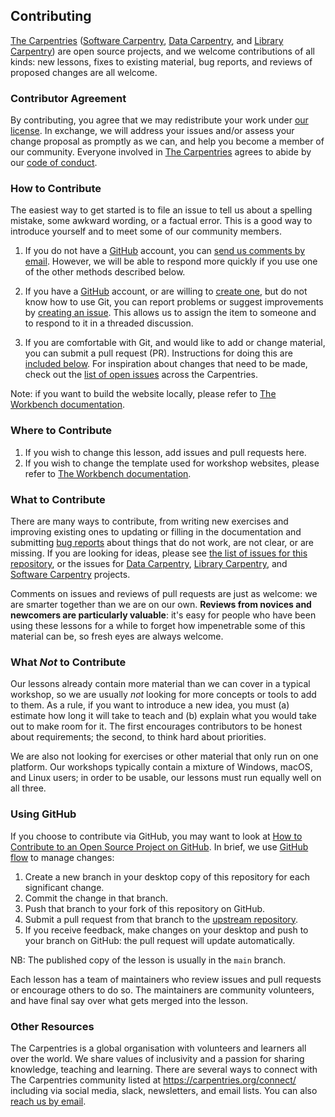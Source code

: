 ## Contributing

[The Carpentries][cp-site] ([Software Carpentry][swc-site], [Data
Carpentry][dc-site], and [Library Carpentry][lc-site]) are open source
projects, and we welcome contributions of all kinds: new lessons, fixes to
existing material, bug reports, and reviews of proposed changes are all
welcome.

### Contributor Agreement

By contributing, you agree that we may redistribute your work under [our
license](LICENSE.md). In exchange, we will address your issues and/or assess
your change proposal as promptly as we can, and help you become a member of our
community. Everyone involved in [The Carpentries][cp-site] agrees to abide by
our [code of conduct](CODE_OF_CONDUCT.md).

### How to Contribute

The easiest way to get started is to file an issue to tell us about a spelling
mistake, some awkward wording, or a factual error. This is a good way to
introduce yourself and to meet some of our community members.

1. If you do not have a [GitHub][github] account, you can [send us comments by
   email][contact]. However, we will be able to respond more quickly if you use
   one of the other methods described below.

2. If you have a [GitHub][github] account, or are willing to [create
   one][github-join], but do not know how to use Git, you can report problems
   or suggest improvements by [creating an issue][repo-issues]. This allows us
   to assign the item to someone and to respond to it in a threaded discussion.

3. If you are comfortable with Git, and would like to add or change material,
   you can submit a pull request (PR). Instructions for doing this are
   [included below](#using-github). For inspiration about changes that need to
   be made, check out the [list of open issues][issues] across the Carpentries.

Note: if you want to build the website locally, please refer to [The Workbench
documentation][template-doc].

### Where to Contribute

1. If you wish to change this lesson, add issues and pull requests here.
2. If you wish to change the template used for workshop websites, please refer
   to [The Workbench documentation][template-doc].


### What to Contribute

There are many ways to contribute, from writing new exercises and improving
existing ones to updating or filling in the documentation and submitting [bug
reports][issues] about things that do not work, are not clear, or are missing.
If you are looking for ideas, please see [the list of issues for this
repository][repo-issues], or the issues for [Data Carpentry][dc-issues],
[Library Carpentry][lc-issues], and [Software Carpentry][swc-issues] projects.

Comments on issues and reviews of pull requests are just as welcome: we are
smarter together than we are on our own. **Reviews from novices and newcomers
are particularly valuable**: it's easy for people who have been using these
lessons for a while to forget how impenetrable some of this material can be, so
fresh eyes are always welcome.

### What *Not* to Contribute

Our lessons already contain more material than we can cover in a typical
workshop, so we are usually *not* looking for more concepts or tools to add to
them. As a rule, if you want to introduce a new idea, you must (a) estimate how
long it will take to teach and (b) explain what you would take out to make room
for it. The first encourages contributors to be honest about requirements; the
second, to think hard about priorities.

We are also not looking for exercises or other material that only run on one
platform. Our workshops typically contain a mixture of Windows, macOS, and
Linux users; in order to be usable, our lessons must run equally well on all
three.

### Using GitHub

If you choose to contribute via GitHub, you may want to look at [How to
Contribute to an Open Source Project on GitHub][how-contribute]. In brief, we
use [GitHub flow][github-flow] to manage changes:

1. Create a new branch in your desktop copy of this repository for each
   significant change.
2. Commit the change in that branch.
3. Push that branch to your fork of this repository on GitHub.
4. Submit a pull request from that branch to the [upstream repository][repo].
5. If you receive feedback, make changes on your desktop and push to your
   branch on GitHub: the pull request will update automatically.

NB: The published copy of the lesson is usually in the `main` branch.

Each lesson has a team of maintainers who review issues and pull requests or
encourage others to do so. The maintainers are community volunteers, and have
final say over what gets merged into the lesson.

### Other Resources

The Carpentries is a global organisation with volunteers and learners all over
the world. We share values of inclusivity and a passion for sharing knowledge,
teaching and learning. There are several ways to connect with The Carpentries
community listed at <https://carpentries.org/connect/> including via social
media, slack, newsletters, and email lists. You can also [reach us by
email][contact].

[repo]: https://github.com/carpentries-incubator/byte-sized-rse-testing
[repo-issues]: https://github.com/carpentries-incubator/byte-sized-rse-testing/issues
[contact]: mailto:team@carpentries.org
[cp-site]: https://carpentries.org/
[dc-issues]: https://github.com/issues?q=user%3Adatacarpentry
[dc-lessons]: https://datacarpentry.org/lessons/
[dc-site]: https://datacarpentry.org/
[discuss-list]: https://carpentries.topicbox.com/groups/discuss
[github]: https://github.com
[github-flow]: https://guides.github.com/introduction/flow/
[github-join]: https://github.com/join
[how-contribute]: https://egghead.io/courses/how-to-contribute-to-an-open-source-project-on-github
[issues]: https://carpentries.org/help-wanted-issues/
[lc-issues]: https://github.com/issues?q=user%3ALibraryCarpentry
[swc-issues]: https://github.com/issues?q=user%3Aswcarpentry
[swc-lessons]: https://software-carpentry.org/lessons/
[swc-site]: https://software-carpentry.org/
[lc-site]: https://librarycarpentry.org/
[template-doc]: https://carpentries.github.io/workbench/
